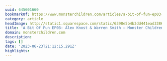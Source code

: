 ```yaml
---
uuid: 645601660
bookmarkOf: https://www.monsterchildren.com/articles/a-bit-of-fun-ep03-alex-knost-warren-smith
category: article
headImage: http://static1.squarespace.com/static/6398e5b4b3dd441ead33860a/6398e815f2eabd0b458bc856/6407c036179a144486355ef3/1682359136028/WhiteClaw_WarrenAlex_Allan_03-1920x1281.jpg?format=1500w
title: 'A Bit Of Fun EP03: Alex Knost & Warren Smith — Monster Children'
domain: monsterchildren.com
description:
tags: []
date: '2023-06-23T21:12:15.291Z'
highlights:
---
```




